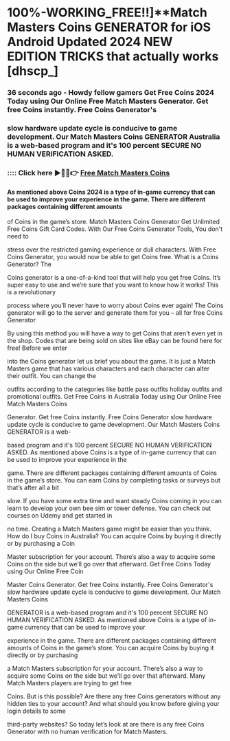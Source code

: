 # 100%-WORKING_FREE!!]**Match Masters Coins GENERATOR for iOS Android Updated 2024 NEW EDITION TRICKS that actually works [dhscp_]

### 36 seconds ago - Howdy fellow gamers Get Free Coins 2024 Today using Our Online Free Match Masters Generator. Get free Coins instantly. Free Coins Generator's 

### slow hardware update cycle is conducive to game development. Our Match Masters Coins GENERATOR Australia is a web-based program and it's 100 percent SECURE NO HUMAN VERIFICATION ASKED.



### :::: Click here ►🔴✅👉 <a href="https://lookerstudio.google.com/s/r1hUZqOMWB8">Free Match Masters Coins</a>



#### As mentioned above Coins 2024 is a type of in-game currency that can be used to improve your experience in the game. There are different packages containing different amounts 

of Coins in the game’s store. Match Masters Coins Generator Get Unlimited Free Coins Gift Card Codes. With Our Free Coins Generator Tools, You don't need to 

stress over the restricted gaming experience or dull characters. With Free Coins Generator, you would now be able to get Coins free. What is a Coins Generator? The 

Coins generator is a one-of-a-kind tool that will help you get free Coins. It’s super easy to use and we’re sure that you want to know how it works! This is a revolutionary 

process where you’ll never have to worry about Coins ever again! The Coins generator will go to the server and generate them for you – all for free Coins Generator 

By using this method you will have a way to get Coins that aren't even yet in the shop. Codes that are being sold on sites like eBay can be found here for free! Before we enter 

into the Coins generator let us brief you about the game. It is just a Match Masters game that has various characters and each character can alter their outfit. You can change the 

outfits according to the categories like battle pass outfits holiday outfits and promotional outfits. Get Free Coins in Australia Today using Our Online Free Match Masters Coins 

Generator. Get free Coins instantly. Free Coins Generator slow hardware update cycle is conducive to game development. Our Match Masters Coins GENERATOR is a web-

based program and it's 100 percent SECURE NO HUMAN VERIFICATION ASKED. As mentioned above Coins is a type of in-game currency that can be used to improve your experience in the 

game. There are different packages containing different amounts of Coins in the game’s store. You can earn Coins by completing tasks or surveys but that’s after all a bit 

slow. If you have some extra time and want steady Coins coming in you can learn to develop your own bee sim or tower defense. You can check out courses on Udemy and get started in 

no time. Creating a Match Masters game might be easier than you think. How do I buy Coins in Australia? You can acquire Coins by buying it directly or by purchasing a Coin 

Master subscription for your account. There’s also a way to acquire some Coins on the side but we’ll go over that afterward. Get Free Coins Today using Our Online Free Coin 

Master Coins Generator. Get free Coins instantly. Free Coins Generator's slow hardware update cycle is conducive to game development. Our Match Masters Coins 

GENERATOR is a web-based program and it's 100 percent SECURE NO HUMAN VERIFICATION ASKED. As mentioned above Coins is a type of in-game currency that can be used to improve your 

experience in the game. There are different packages containing different amounts of Coins in the game’s store. You can acquire Coins by buying it directly or by purchasing 

a Match Masters subscription for your account. There’s also a way to acquire some Coins on the side but we’ll go over that afterward. Many Match Masters players are trying to get free 

Coins. But is this possible? Are there any free Coins generators without any hidden ties to your account? And what should you know before giving your login details to some 

third-party websites? So today let’s look at are there is any free Coins Generator with no human verification for Match Masters.


